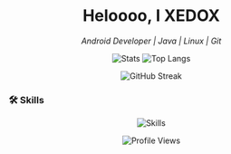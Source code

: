<h1 align="center">Heloooo, I XEDOX</h1>

<p align="center">
  <i>Android Developer | Java | Linux | Git</i>
</p>

<p align="center">
  <img src="https://github-readme-stats.vercel.app/api?username=XedoxDev&show_icons=true&theme=dark&hide_border=true" alt="Stats"/>
  <img src="https://github-readme-stats.vercel.app/api/top-langs/?username=XedoxDev&layout=compact&theme=dark&hide_border=true" alt="Top Langs"/>
</p>

<p align="center">
  <img src="https://streak-stats.demolab.com?user=XedoxDev&theme=dark&hide_border=true" alt="GitHub Streak"/>
</p>

### 🛠 Skills  
<p align="center">
  <img src="https://skillicons.dev/icons?i=androidstudio,java,linux,c,cpp,git,github" alt="Skills"/>
</p>

<p align="center">
  <img src="https://komarev.com/ghpvc/?username=XedoxDev&label=Profile+Views&color=lightgrey" alt="Profile Views"/>
</p>
